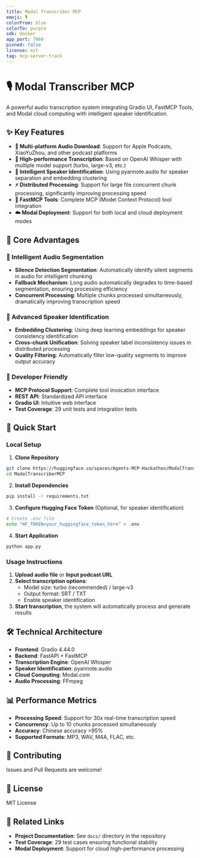```yaml
---
title: Modal Transcriber MCP
emoji: 🎙️
colorFrom: blue
colorTo: purple
sdk: docker
app_port: 7860
pinned: false
license: mit
tag: mcp-server-track
---
```


# 🎙️ Modal Transcriber MCP

A powerful audio transcription system integrating Gradio UI, FastMCP Tools, and Modal cloud computing with intelligent speaker identification.

## ✨ Key Features

- **🎵 Multi-platform Audio Download**: Support for Apple Podcasts, XiaoYuZhou, and other podcast platforms
- **🚀 High-performance Transcription**: Based on OpenAI Whisper with multiple model support (turbo, large-v3, etc.)
- **🎤 Intelligent Speaker Identification**: Using pyannote.audio for speaker separation and embedding clustering
- **⚡ Distributed Processing**: Support for large file concurrent chunk processing, significantly improving processing speed
- **🔧 FastMCP Tools**: Complete MCP (Model Context Protocol) tool integration
- **☁️ Modal Deployment**: Support for both local and cloud deployment modes

## 🎯 Core Advantages

### 🧠 Intelligent Audio Segmentation
- **Silence Detection Segmentation**: Automatically identify silent segments in audio for intelligent chunking
- **Fallback Mechanism**: Long audio automatically degrades to time-based segmentation, ensuring processing efficiency
- **Concurrent Processing**: Multiple chunks processed simultaneously, dramatically improving transcription speed

### 🎤 Advanced Speaker Identification
- **Embedding Clustering**: Using deep learning embeddings for speaker consistency identification
- **Cross-chunk Unification**: Solving speaker label inconsistency issues in distributed processing
- **Quality Filtering**: Automatically filter low-quality segments to improve output accuracy

### 🔧 Developer Friendly
- **MCP Protocol Support**: Complete tool invocation interface
- **REST API**: Standardized API interface
- **Gradio UI**: Intuitive web interface
- **Test Coverage**: 29 unit tests and integration tests

## 🚀 Quick Start

### Local Setup

1. **Clone Repository**
```bash
git clone https://huggingface.co/spaces/Agents-MCP-Hackathon/ModalTranscriberMCP
cd ModalTranscriberMCP
```

2. **Install Dependencies**
```bash
pip install -r requirements.txt
```

3. **Configure Hugging Face Token** (Optional, for speaker identification)
```bash
# Create .env file
echo "HF_TOKEN=your_huggingface_token_here" > .env
```

4. **Start Application**
```bash
python app.py
```

### Usage Instructions

1. **Upload audio file** or **Input podcast URL**
2. **Select transcription options**:
   - Model size: turbo (recommended) / large-v3
   - Output format: SRT / TXT
   - Enable speaker identification
3. **Start transcription**, the system will automatically process and generate results

## 🛠️ Technical Architecture

- **Frontend**: Gradio 4.44.0
- **Backend**: FastAPI + FastMCP
- **Transcription Engine**: OpenAI Whisper
- **Speaker Identification**: pyannote.audio
- **Cloud Computing**: Modal.com
- **Audio Processing**: FFmpeg

## 📊 Performance Metrics

- **Processing Speed**: Support for 30x real-time transcription speed
- **Concurrency**: Up to 10 chunks processed simultaneously
- **Accuracy**: Chinese accuracy >95%
- **Supported Formats**: MP3, WAV, M4A, FLAC, etc.

## 🤝 Contributing

Issues and Pull Requests are welcome!

## 📜 License

MIT License

## 🔗 Related Links

- **Project Documentation**: See `docs/` directory in the repository
- **Test Coverage**: 29 test cases ensuring functional stability
- **Modal Deployment**: Support for cloud high-performance processing